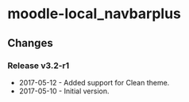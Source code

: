 moodle-local_navbarplus
========================

Changes
-------

### Release v3.2-r1

* 2017-05-12 - Added support for Clean theme.
* 2017-05-10 - Initial version.
